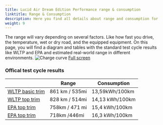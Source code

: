 ```yaml
---
title: Lucid Air Dream Edition Performance range & consumption
linktitle: Range & Consumption
description: Here you find all details about range and consumption for Lucid Air Dream Edition Performance.
weight: 9
---
```

<!-- markdownlint-disable MD033 -->

The range will vary depending on several factors. Like how fast you drive, the temperature, wet or dry road, and the equipped equipment. On this page, you will find a diagram and tables with the standard test cycle results like WLTP and EPA and estimated real-world range in different environments. 
![Charge curve](../range.svg  "Range information")
[Full screen](../range.svg)

### Offical test cycle results


| | Range  | Consumption  |
|----|-----|------|
| [WLTP basic trim](../../../../../guides/understandingrange/wltp/) | 861 km / 535mi |13,59kWh/100km | 
| [WLTP top trim](../../../../../guides/understandingrange/wltp/) | 828 km / 514mi | 14,13 kWh/100km | 
| [EPA top trim](../../../../../guides/understandingrange/epa/) | 758km / 471 mi| 15,4 kWh/100km |
| [EPA top trim](../../../../../guides/understandingrange/epa/) | 718km /446mi| 16,3 kWh/100km |
